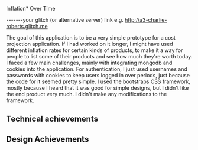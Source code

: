 Inflation* Over Time

-------your glitch (or alternative server) link e.g. http://a3-charlie-roberts.glitch.me

The goal of this application is to be a very simple prototype for
a cost projection application. If I had worked on it longer, I
might have used different inflation rates for certain kinds of
products, to make it a way for people to list some of their products
and see how much they're worth today. I faced a few main challenges,
mainly with integrating mongodb and cookies into the application.
For authentication, I just used usernames and passwords with cookies
to keep users logged in over periods, just because the code for it
seemed pretty simple. I used the bootstraps CSS framework, mostly because I heard that it was good for simple designs,
but I didn't like the end product very much. I didn't make any modifications to
the framework.

Technical achievements
- 

Design Achievements
- 